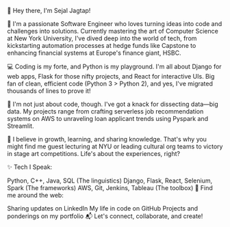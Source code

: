 <!--- 👋 Hi, I’m Sejal Jagtap( @sejalrj )
- 🌱 Computer Science Graduate Student at New York University, NY, USA
- 🖥️ Former Senior Associate at HSBC Bank (Synechron) 
- 💻 Former SDE at Fidelity National Information Services
- 👀 I absolutely love to design optimum performing algorithms!
- 📫 How to reach me ... Email: sj3251@nyu.edu / sejalrjagtap@gmail.com | LinkedIn:  linkedin.com/in/sejalrj/

sejalrj/sejalrj is a ✨ special ✨ repository because its `README.md` (this file) appears on your GitHub profile.
You can click the Preview link to take a look at your changes.
--->
<!-- ![Your Repository's Stats](https://github-readme-stats.vercel.app/api?username=sejalrj&show_icons=true) -->
<!-- ![Your Repository's Stats](https://github-readme-stats.vercel.app/api/top-langs/?username=sejalrj&theme=blue-green) -->
<!-- ![Profile View Counter](https://komarev.com/ghpvc/?username=sejalrj) -->
<!-- ![Your Repository's Stats](https://contrib.rocks/image?repo=sejalrj/Python) -->


👋 Hey there, I'm Sejal Jagtap!

🚀 I'm a passionate Software Engineer who loves turning ideas into code and challenges into solutions. Currently mastering the art of Computer Science at New York University, I've dived deep into the world of tech, from kickstarting automation processes at hedge funds like Capstone to enhancing financial systems at Europe's finance giant, HSBC.

💻 Coding is my forte, and Python is my playground. I'm all about Django for web apps, Flask for those nifty projects, and React for interactive UIs. Big fan of clean, efficient code (Python 3 > Python 2), and yes, I've migrated thousands of lines to prove it!

🔎 I'm not just about code, though. I've got a knack for dissecting data—big data. My projects range from crafting serverless job recommendation systems on AWS to unraveling loan applicant trends using Pyspark and Streamlit.

🌱 I believe in growth, learning, and sharing knowledge. That's why you might find me guest lecturing at NYU or leading cultural org teams to victory in stage art competitions. Life's about the experiences, right?

✨ Tech I Speak:

Python, C++, Java, SQL (The linguistics)
Django, Flask, React, Selenium, Spark (The frameworks)
AWS, Git, Jenkins, Tableau (The toolbox)
🔗 Find me around the web:

Sharing updates on LinkedIn
My life in code on GitHub
Projects and ponderings on my portfolio
📬 Let's connect, collaborate, and create!
